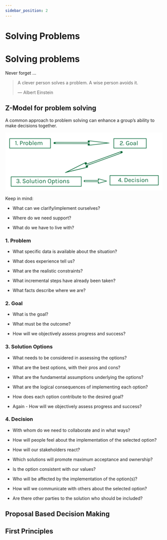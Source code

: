 ```yaml
---
sidebar_position: 2
---
```


# Solving Problems

# Solving problems

Never forget ...

> A clever person solves a problem. A wise person avoids it.
>
> — Albert Einstein

## Z-Model for problem solving

A common approach to problem solving can enhance a group’s ability to make decisions together.

![Modified Z-Model](/img/z-model.png)

Keep in mind:

- What can we clarify/implement ourselves?

- Where do we need support?

- What do we have to live with?

### 1. Problem

- What specific data is available about the situation?

- What does experience tell us?

- What are the realistic constraints?

- What incremental steps have already been taken?

- What facts describe where we are?

### 2. Goal

- What is the goal?

- What must be the outcome?

- How will we objectively assess progress and success?

### 3. Solution Options

- What needs to be considered in assessing the options?

- What are the best options, with their pros and cons?

- What are the fundamental assumptions underlying the options?

- What are the logical consequences of implementing each option?

- How does each option contribute to the desired goal?

- Again - How will we objectively assess progress and success?

### 4. Decision

- With whom do we need to collaborate and in what ways?

- How will people feel about the implementation of the selected option?

- How will our stakeholders react?

- Which solutions will promote maximum acceptance and ownership?

- Is the option consistent with our values?

- Who will be affected by the implementation of the option(s)?

- How will we communicate with others about the selected option?

- Are there other parties to the solution who should be included?

## Proposal Based Decision Making

## First Principles
